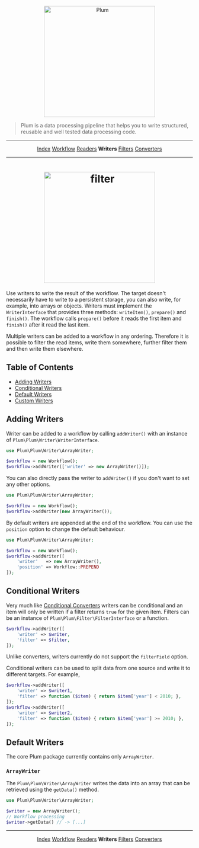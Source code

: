 <p align="center">
    <img src="http://cdn.florian.ec/plum-logo.svg" alt="Plum" width="300">
</p>

> Plum is a data processing pipeline that helps you to write structured, reusable and well tested data processing code.

---

<p align="center">
    <a href="index.md">Index</a>
    <a href="workflow.md">Workflow</a>
    <a href="readers.md">Readers</a>
    <strong>Writers</strong>
    <a href="filters.md">Filters</a>
    <a href="converters.md">Converters</a>
</p>

---

<h1 align="center">
    <img src="http://cdn.florian.ec/plum-write.svg" alt="filter" width="300">
</h1>

Use writers to write the result of the workflow. The target doesn't necessarily have to write to a persistent storage,
you can also write, for example, into arrays or objects. Writers must implement the `WriterInterface` that provides
three methods: `writeItem()`, `prepare()` and `finish()`. The workflow calls `prepare()` before it reads the first item
and `finish()` after it read the last item.

Multiple writers can be added to a workflow in any ordering. Therefore it is possible to filter the read items, write
them somewhere, further filter them and then write them elsewhere.


Table of Contents
-----------------

- [Adding Writers](#adding-writers)
- [Conditional Writers](#conditional-writers)
- [Default Writers](#default-writers)
- [Custom Writers](#custom-writers)


Adding Writers
--------------

Writer can be added to a workflow by calling `addWriter()` with an instance of `Plum\Plum\Writer\WriterInterface`.

```php
use Plum\Plum\Writer\ArrayWriter;

$workflow = new Workflow();
$workflow->addWriter(['writer' => new ArrayWriter()]);
```

You can also directly pass the writer to `addWriter()` if you don't want to set any other options.

```php
use Plum\Plum\Writer\ArrayWriter;

$workflow = new Workflow();
$workflow->addWriter(new ArrayWriter());
```

By default writers are appended at the end of the workflow. You can use the `position` option to change the default
behaviour.

```php
use Plum\Plum\Writer\ArrayWriter;

$workflow = new Workflow();
$workflow->addWriter([
    'writer'   => new ArrayWriter(),
    'position' => Workflow::PREPEND
]);
```


Conditional Writers
-------------------

Very much like [Conditional Converters](converters.md#conditional-converters) writers can be conditional and an item
will only be written if a filter returns `true` for the given item. Filters can be an instance of 
`Plum\Plum\Filter\FilterInterface` or a function.

```php
$workflow->addWriter([
    'writer' => $writer,
    'filter' => $filter,
]);
```

Unlike converters, writers currently do not support the `filterField` option.

Conditional writers can be used to split data from one source and write it to different targets. For example,

```php
$workflow->addWriter([
    'writer' => $writer1,
    'filter' => function ($item) { return $item['year'] < 2010; },
]);
$workflow->addWriter([
    'writer' => $writer2,
    'filter' => function ($item) { return $item['year'] >= 2010; },
]);
```


Default Writers
---------------

The core Plum package currently contains only `ArrayWriter`.

### `ArrayWriter`

The `Plum\Plum\Writer\ArrayWriter` writes the data into an array that can be retrieved using the `getData()` method.

```php
use Plum\Plum\Writer\ArrayWriter;

$writer = new ArrayWriter();
// Workflow processing
$writer->getData() // -> [...]
```


---

<p align="center">
    <a href="index.md">Index</a>
    <a href="workflow.md">Workflow</a>
    <a href="readers.md">Readers</a>
    <strong>Writers</strong>
    <a href="filters.md">Filters</a>
    <a href="converters.md">Converters</a>
</p>

